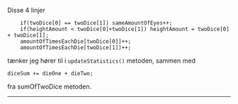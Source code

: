 Disse 4 linjer

        if(twoDice[0] == twoDice[1]) sameAmountOfEyes++;
        if(heightAmount < twoDice[0]+twoDice[1]) heightAmount = twoDice[0] + twoDice[1];
        amountOfTimesEachDie[twoDice[0]]++;
        amountOfTimesEachDie[twoDice[1]]++;

tænker jeg hører til i `updateStatistics()` metoden, sammen med 

    diceSum += dieOne + dieTwo;

fra sumOfTwoDice metoden.

---
